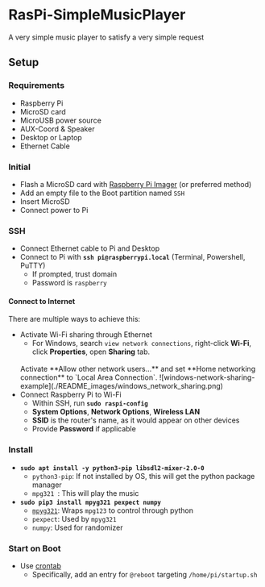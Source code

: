 # RasPi-SimpleMusicPlayer
 A very simple music player to satisfy a very simple request

## Setup
### Requirements
- Raspberry Pi
- MicroSD card
- MicroUSB power source
- AUX-Coord & Speaker
- Desktop or Laptop
- Ethernet Cable

### Initial
- Flash a MicroSD card with [Raspberry Pi Imager](https://www.raspberrypi.org/software/) (or preferred method)
- Add an empty file to the Boot partition named `SSH`
- Insert MicroSD
- Connect power to Pi

### SSH
- Connect Ethernet cable to Pi and Desktop
- Connect to Pi with **`ssh pi@raspberrypi.local`** (Terminal, Powershell, PuTTY)
  - If prompted, trust domain
  - Password is `raspberry`
#### Connect to Internet
There are multiple ways to achieve this:
- Activate Wi-Fi sharing through Ethernet
  - For Windows, search `view network connections`, right-click **Wi-Fi**, click **Properties**, open **Sharing** tab.
  <br>
  Activate **Allow other network users...** and set **Home networking connection** to `Local Area Connection`.
  ![windows-network-sharing-example](./README_images/windows_network_sharing.png)
- Connect Raspberry Pi to Wi-Fi
  - Within SSH, run **`sudo raspi-config`**
  - **System Options**, **Network Options**, **Wireless LAN**
  - **SSID** is the router's name, as it would appear on other devices
  - Provide **Password** if applicable

### Install
- **`sudo apt install -y python3-pip libsdl2-mixer-2.0-0`**
  - `python3-pip`: If not installed by OS, this will get the python package manager
  - `mpg321 `: This will play the music
- **`sudo pip3 install mpyg321 pexpect numpy`**
  - [`mpyg321`](https://github.com/4br3mm0rd/mpyg321): Wraps `mpg123` to control through python
  - `pexpect`: Used by `mpyg321`
  - `numpy`: Used for randomizer

### Start on Boot
- Use [crontab](https://www.raspberrypi.org/documentation/linux/usage/cron.md)
  - Specifically, add an entry for `@reboot` targeting `/home/pi/startup.sh`